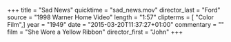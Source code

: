 +++
title = "Sad News"
quicktime = "sad_news.mov"
director_last = "Ford"
source = "1998 Warner Home Video"
length = "1:57"
clipterms = [ "Color Film",]
year = "1949"
date = "2015-03-20T11:37:27+01:00"
commentary = ""
film = "She Wore a Yellow Ribbon"
director_first = "John"
+++
